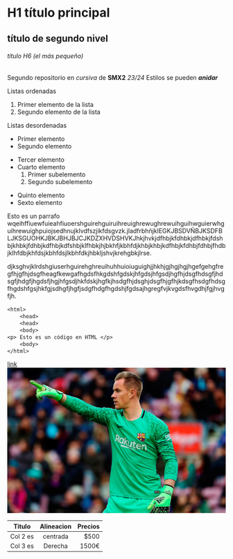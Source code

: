 # H1 título principal

## título de segundo nivel

###### título H6 (el más pequeño)

Segundo repositorio en _cursiva_ de __SMX2__ *23/24*
Estilos se pueden **_anidar_**

Listas ordenadas

1. Primer elemento de la lista
2. Segundo elemento de la lista

Listas desordenadas

* Primer elemento
* Segundo elemento
- Tercer elemento
- Cuarto elemento
    1. Primer subelemento
    2. Segundo subelemento
+ Quinto elemento
+ Sexto elemento

Esto es un parrafo wqeihffiuewfuieahfiuoershguirehguiruihreuighrewughrewuihguihwguierwhguihrewuighpuiojsedhnujklvdfszjikfdsgvzk.jladfrbhñjklEGKJBSDVÑBJKSDFBLJKSGUOHKJBKJBHJBJCJKDZXHVDSHVKJhkjhvkjdfhbjkfdhbkjdfhbkjfdshbjkhbkjfdhbjkdfhbjkdfshbjklfhbkjhjbkhfjkbhfdjkhbjkhbjkdfhbjkfdhbjfdhbjfhdbjklhfdbjkhfdsjkbhfdsjlkbhfdkjhbkljshvjkrehgbkjlrse.

djksghvjklrdshgiuserhguirehghreuihuhhuioiuguighjjhkhjgjhgjhgjhgefgehgfregfhjgfhjdsgfheagfkewgafhgdsfhkgdshfgdskjhfgdsjhfgsdjhgfhjdsgfhdsgfjhdsgfjhdgfjhgdsfjhgjhfgsdjhkfdskjhgfkjhsdgfhjdsghjdsgfhjgfhjkdsgfhsdgfhdsgfhgdshfgsjhkfgjsdhgfjhgfjsdgfhdgfhgdshjfgdsajhgregfvjkvgdsfhvgdhjfgjhvgfjh.

```
<html>
    <head>
    <head>
    <body>
<p> Esto es un código en HTML </p>
    <body>
</html>
```
[link](https://www.fje.edu/ca/jesuites-bellvitge/lescola "Enlace a la web del cole")
![Imagen de Ter Stegen mejor portero del mundo](https://github.com/RafaelPascualLlorca/repositorio2/blob/main/ter-stegen.jpg "Titulo opcional")

|Titulo |Alineacion | Precios|
|----------|:----------:|----------:|
|Col 2 es|centrada|$500|
|Col 3 es|Derecha|1500€|
